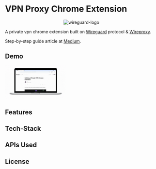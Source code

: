 # VPN Proxy Chrome Extension

<div align="center">
  <img src="https://edent.github.io/SuperTinyIcons/images/svg/wireguard.svg" alt="wireguard-logo" width="100" title="WireGuard">
</div>

A private vpn chrome extension built on [Wireguard](https://www.wireguard.com/) protocol & [Wireproxy](https://github.com/pufferffish/wireproxy).

Step-by-step guide article at [Medium](https://medium.com/@venjink/building-a-private-vpn-chrome-extension-9a9b381f264a).

## Demo

<div style="display: flex; flex-direction: row;" align="center">
  <img src="src/assets/images/pvpn demo.gif" width="200" />
</div>

## Features

## Tech-Stack

## APIs Used

## License
